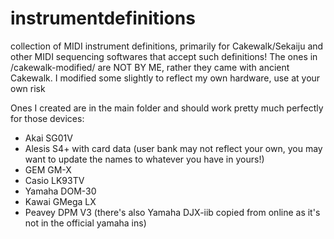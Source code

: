 # instrumentdefinitions
collection of MIDI instrument definitions, primarily for Cakewalk/Sekaiju and other MIDI sequencing softwares that accept such definitions!
The ones in /cakewalk-modified/ are NOT BY ME, rather they came with ancient Cakewalk. I modified some slightly to reflect my own hardware, use at your own risk

Ones I created are in the main folder and should work pretty much perfectly for those devices:
* Akai SG01V
* Alesis S4+ with card data (user bank may not reflect your own, you may want to update the names to whatever you have in yours!)
* GEM GM-X
* Casio LK93TV
* Yamaha DOM-30
* Kawai GMega LX
* Peavey DPM V3
(there's also Yamaha DJX-iib copied from online as it's not in the official yamaha ins)
